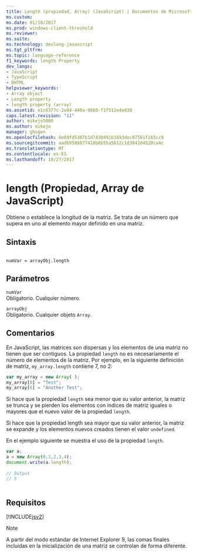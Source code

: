 ```yaml
---
title: Length (propiedad, Array) (JavaScript) | Documentos de Microsoft
ms.custom: 
ms.date: 01/18/2017
ms.prod: windows-client-threshold
ms.reviewer: 
ms.suite: 
ms.technology: devlang-javascript
ms.tgt_pltfrm: 
ms.topic: language-reference
f1_keywords: length Property
dev_langs:
- JavaScript
- TypeScript
- DHTML
helpviewer_keywords:
- Array object
- Length property
- length property (array)
ms.assetid: e1c6377c-2e84-440a-9660-f1f512e4a938
caps.latest.revision: "11"
author: mikejo5000
ms.author: mikejo
manager: ghogen
ms.openlocfilehash: 6e69fd5387b1d7430491b1693dec07581f165cc9
ms.sourcegitcommit: aadb9588877418b8b55a5612c1d3842d4520ca4c
ms.translationtype: MT
ms.contentlocale: es-ES
ms.lasthandoff: 10/27/2017
---
```

# <a name="length-property-array-javascript"></a>length (Propiedad, Array de JavaScript)
Obtiene o establece la longitud de la matriz. Se trata de un número que supera en uno al elemento mayor definido en una matriz.  
  
## <a name="syntax"></a>Sintaxis  
  
```  
  
numVar = arrayObj.length   
```  
  
## <a name="parameters"></a>Parámetros  
 `numVar`  
 Obligatorio. Cualquier número.  
  
 `arrayObj`  
 Obligatorio. Cualquier objeto `Array`.  
  
## <a name="remarks"></a>Comentarios  
 En JavaScript, las matrices son dispersas y los elementos de una matriz no tienen que ser contiguos. La propiedad `length` no es necesariamente el número de elementos de la matriz. Por ejemplo, en la siguiente definición de matriz, `my_array.length` contiene 7, no 2:  
  
```JavaScript  
var my_array = new Array( );  
my_array[0] = "Test";  
my_array[6] = "Another Test";  
```  
  
 Si hace que la propiedad `length` sea menor que su valor anterior, la matriz se trunca y se pierden los elementos con índices de matriz iguales o mayores que el nuevo valor de la propiedad `length`.  
  
 Si hace que la propiedad length sea mayor que su valor anterior, la matriz se expande y los elementos nuevos creados tienen el valor `undefined`.  
  
 En el ejemplo siguiente se muestra el uso de la propiedad `length`.  
  
```JavaScript  
var a;  
a = new Array(0,1,2,3,4);  
document.write(a.length);  
  
// Output  
// 5  
  
```  
  
## <a name="requirements"></a>Requisitos  
 [!INCLUDE[jsv2](../../javascript/reference/includes/jsv2-md.md)]  
  
> [!NOTE]
>  A partir del modo estándar de Internet Explorer 9, las comas finales incluidas en la inicialización de una matriz se controlan de forma diferente.